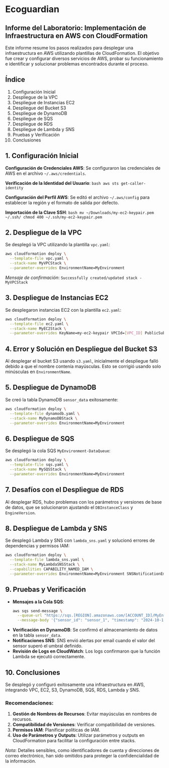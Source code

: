 # Ecoguardian

## Informe del Laboratorio: Implementación de Infraestructura en AWS con CloudFormation

Este informe resume los pasos realizados para desplegar una infraestructura en AWS utilizando plantillas de CloudFormation. El objetivo fue crear y configurar diversos servicios de AWS, probar su funcionamiento e identificar y solucionar problemas encontrados durante el proceso.

## Índice
1. Configuración Inicial
2. Despliegue de la VPC
3. Despliegue de Instancias EC2
4. Despliegue del Bucket S3
5. Despliegue de DynamoDB
6. Despliegue de SQS
7. Despliegue de RDS
8. Despliegue de Lambda y SNS
9. Pruebas y Verificación
10. Conclusiones

## 1. Configuración Inicial

**Configuración de Credenciales AWS**: Se configuraron las credenciales de AWS en el archivo `~/.aws/credentials`.

**Verificación de la Identidad del Usuario**:
    ```bash
    aws sts get-caller-identity
    ```

**Configuración del Perfil AWS**: Se editó el archivo `~/.aws/config` para establecer la región y el formato de salida por defecto.

**Importación de la Clave SSH**:
    ```bash
    mv ~/Downloads/my-ec2-keypair.pem ~/.ssh/
    chmod 400 ~/.ssh/my-ec2-keypair.pem
    ```

## 2. Despliegue de la VPC
Se desplegó la VPC utilizando la plantilla `vpc.yaml`:
```bash
aws cloudformation deploy \
  --template-file vpc.yaml \
  --stack-name MyVPCStack \
  --parameter-overrides EnvironmentName=MyEnvironment
```
*Mensaje de confirmación*: `Successfully created/updated stack - MyVPCStack`

## 3. Despliegue de Instancias EC2
Se desplegaron instancias EC2 con la plantilla `ec2.yaml`:
```bash
aws cloudformation deploy \
  --template-file ec2.yaml \
  --stack-name MyEC2Stack \
  --parameter-overrides KeyName=my-ec2-keypair VPCId=[VPC_ID] PublicSubnetId=[PUBLIC_SUBNET_ID] EnvironmentName=MyEnvironment
```

## 4. Error y Solución en Despliegue del Bucket S3
Al desplegar el bucket S3 usando `s3.yaml`, inicialmente el despliegue falló debido a que el nombre contenía mayúsculas. Esto se corrigió usando solo minúsculas en `EnvironmentName`. 

## 5. Despliegue de DynamoDB
Se creó la tabla DynamoDB `sensor_data` exitosamente:
```bash
aws cloudformation deploy \
  --template-file dynamodb.yaml \
  --stack-name MyDynamoDBStack \
  --parameter-overrides EnvironmentName=MyEnvironment
```

## 6. Despliegue de SQS
Se desplegó la cola SQS `MyEnvironment-DataQueue`:
```bash
aws cloudformation deploy \
  --template-file sqs.yaml \
  --stack-name MySQSStack \
  --parameter-overrides EnvironmentName=MyEnvironment
```

## 7. Desafíos con el Despliegue de RDS
Al desplegar RDS, hubo problemas con los parámetros y versiones de base de datos, que se solucionaron ajustando el `DBInstanceClass` y `EngineVersion`.

## 8. Despliegue de Lambda y SNS
Se desplegó Lambda y SNS con `lambda_sns.yaml` y solucionó errores de dependencias y permisos IAM:
```bash
aws cloudformation deploy \
  --template-file lambda_sns.yaml \
  --stack-name MyLambdaSNSStack \
  --capabilities CAPABILITY_NAMED_IAM \
  --parameter-overrides EnvironmentName=MyEnvironment SNSNotificationEmail=tu_email@example.com DataQueueArn=arn:aws:sqs:[REGION]:[ACCOUNT_ID]:MyEnvironment-DataQueue LambdaRoleArn=arn:aws:iam::[ACCOUNT_ID]:role/LabRole
```

## 9. Pruebas y Verificación

- **Mensajes a la Cola SQS**:
    ```bash
    aws sqs send-message \
      --queue-url "https://sqs.[REGION].amazonaws.com/[ACCOUNT_ID]/MyEnvironment-DataQueue" \
      --message-body '{"sensor_id": "sensor_1", "timestamp": "2024-10-12T16:00:00Z", "value": 150}'
    ```
- **Verificación en DynamoDB**: Se confirmó el almacenamiento de datos en la tabla `sensor_data`.
- **Notificaciones SNS**: SNS envió alertas por email cuando el valor del sensor superó el umbral definido.
- **Revisión de Logs en CloudWatch**: Los logs confirmaron que la función Lambda se ejecutó correctamente.

## 10. Conclusiones
Se desplegó y configuró exitosamente una infraestructura en AWS, integrando VPC, EC2, S3, DynamoDB, SQS, RDS, Lambda y SNS. 

### Recomendaciones:
1. **Gestión de Nombres de Recursos**: Evitar mayúsculas en nombres de recursos.
2. **Compatibilidad de Versiones**: Verificar compatibilidad de versiones.
3. **Permisos IAM**: Planificar políticas de IAM.
4. **Uso de Parámetros y Outputs**: Utilizar parámetros y outputs en CloudFormation para facilitar la configuración entre stacks.

*Nota*: Detalles sensibles, como identificadores de cuenta y direcciones de correo electrónico, han sido omitidos para proteger la confidencialidad de la información.


